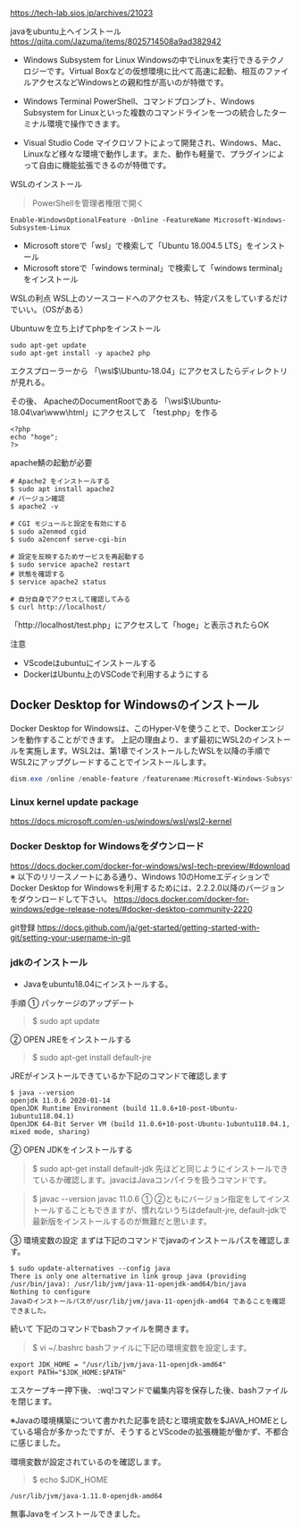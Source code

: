 https://tech-lab.sios.jp/archives/21023

javaをubuntu上へインストール  
https://qiita.com/Jazuma/items/8025714508a9ad382942

- Windows Subsystem for Linux
Windowsの中でLinuxを実行できるテクノロジーです。Virtual Boxなどの仮想環境に比べて高速に起動、相互のファイルアクセスなどWindowsとの親和性が高いのが特徴です。

- Windows Terminal
PowerShell、コマンドプロンプト、Windows Subsystem for Linuxといった複数のコマンドラインを一つの統合したターミナル環境で操作できます。

- Visual Studio Code
マイクロソフトによって開発され、Windows、Mac、Linuxなど様々な環境で動作します。また、動作も軽量で、プラグインによって自由に機能拡張できるのが特徴です。

WSLのインストール
>PowerShellを管理者権限で開く

```console
Enable-WindowsOptionalFeature -Online -FeatureName Microsoft-Windows-Subsystem-Linux
```

- Microsoft storeで「wsl」で検索して「Ubuntu 18.004.5 LTS」をインストール
- Microsoft storeで「windows terminal」で検索して「windows terminal」をインストール

WSLの利点
WSL上のソースコードへのアクセスも、特定パスをしていするだけでいい。（OSがある）

Ubuntuｗを立ち上げてphpをインストール
```console
sudo apt-get update
sudo apt-get install -y apache2 php
```

エクスプローラーから
「\\wsl$\Ubuntu-18.04」にアクセスしたらディレクトリが見れる。  

その後、
ApacheのDocumentRootである
「\\wsl$\Ubuntu-18.04\var\www\html」にアクセスして
「test.php」を作る
```php:test.phpの中身
<?php
echo "hoge";
?>
```
apache鯖の起動が必要

```console
# Apache2 をインストールする
$ sudo apt install apache2
# バージョン確認
$ apache2 -v

# CGI モジュールと設定を有効にする
$ sudo a2enmod cgid
$ sudo a2enconf serve-cgi-bin

# 設定を反映するためサービスを再起動する
$ sudo service apache2 restart
# 状態を確認する
$ service apache2 status

# 自分自身でアクセスして確認してみる
$ curl http://localhost/
```
「http://localhost/test.php」にアクセスして「hoge」と表示されたらOK

注意
- VScodeはubuntuにインストールする
- DockerはUbuntu上のVSCodeで利用するようにする

## Docker Desktop for Windowsのインストール
Docker Desktop for Windowsは、このHyper-Vを使うことで、Dockerエンジンを動作することができます。
上記の理由より、まず最初にWSL2のインストールを実施します。WSL2は、第1章でインストールしたWSLを以降の手順でWSL2にアップグレードすることでインストールします。

```PowerShell
dism.exe /online /enable-feature /featurename:Microsoft-Windows-Subsystem-Linux /all /norestart 
```

### Linux kernel update package
https://docs.microsoft.com/en-us/windows/wsl/wsl2-kernel

### Docker Desktop for Windowsをダウンロード
https://docs.docker.com/docker-for-windows/wsl-tech-preview/#download
※ 以下のリリースノートにある通り、Windows 10のHomeエディションでDocker Desktop for Windowsを利用するためには、2.2.2.0以降のバージョンをダウンロードして下さい。
https://docs.docker.com/docker-for-windows/edge-release-notes/#docker-desktop-community-2220

git登録
https://docs.github.com/ja/get-started/getting-started-with-git/setting-your-username-in-git


### jdkのインストール

- Javaをubuntu18.04にインストールする。

手順
① パッケージのアップデート
>$ sudo apt update

② OPEN JREをインストールする
>$ sudo apt-get install default-jre

JREがインストールできているか下記のコマンドで確認します

```console
$ java --version
openjdk 11.0.6 2020-01-14
OpenJDK Runtime Environment (build 11.0.6+10-post-Ubuntu-1ubuntu118.04.1)
OpenJDK 64-Bit Server VM (build 11.0.6+10-post-Ubuntu-1ubuntu118.04.1, mixed mode, sharing)
```

② OPEN JDKをインストールする

> $ sudo apt-get install default-jdk
先ほどと同じようにインストールできているか確認します。javacはJavaコンパイラを扱うコマンドです。

> $ javac --version
javac 11.0.6
① ②ともにバージョン指定をしてインストールすることもできますが、慣れないうちはdefault-jre, default-jdkで最新版をインストールするのが無難だと思います。

③ 環境変数の設定
まずは下記のコマンドでjavaのインストールパスを確認します。
```Console
$ sudo update-alternatives --config java
There is only one alternative in link group java (providing /usr/bin/java): /usr/lib/jvm/java-11-openjdk-amd64/bin/java
Nothing to configure
Javaのインストールパスが/usr/lib/jvm/java-11-openjdk-amd64 であることを確認できました。
```
続いて 下記のコマンドでbashファイルを開きます。

>$ vi ~/.bashrc
bashファイルに下記の環境変数を設定します。
```Console
export JDK_HOME = "/usr/lib/jvm/java-11-openjdk-amd64"
export PATH="$JDK_HOME:$PATH"
```
エスケープキー押下後、
:wq!コマンドで編集内容を保存した後、bashファイルを閉じます。

※Javaの環境構築について書かれた記事を読むと環境変数を$JAVA_HOMEとしている場合が多かったですが、そうするとVScodeの拡張機能が働かず、不都合に感じました。

環境変数が設定されているのを確認します。

>$ echo $JDK_HOME
```console
/usr/lib/jvm/java-1.11.0-openjdk-amd64
```
無事Javaをインストールできました。
